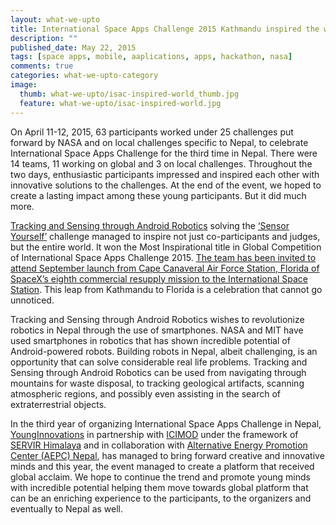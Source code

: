```yaml
---
layout: what-we-upto 
title: International Space Apps Challenge 2015 Kathmandu inspired the world! 
description: ""
published_date: May 22, 2015
tags: [space apps, mobile, aaplications, apps, hackathon, nasa]
comments: true
categories: what-we-upto-category
image:
  thumb: what-we-upto/isac-inspired-world_thumb.jpg
  feature: what-we-upto/isac-inspired-world.jpg
---
```


On April 11-12, 2015, 63 participants worked under 25 challenges put forward by NASA and on local challenges specific to Nepal, to celebrate International Space Apps Challenge for the third time in Nepal. There were 14 teams, 11 working on global and 3 on local challenges. Throughout the two days, enthusiastic participants impressed and inspired each other with innovative solutions to the challenges. At the end of the event, we hoped to create a lasting impact among these young participants. But it did much more. 

[Tracking and Sensing through Android Robotics](https://2015.spaceappschallenge.org/project/tracking-and-sensing-through-android-robotics/) solving the [‘Sensor Yourself’](https://2015.spaceappschallenge.org/challenge/sensor-yourself/) challenge managed to inspire not just co-participants and judges, but the entire world. It won the Most Inspirational title in Global Competition of International Space Apps Challenge 2015.  [The team has been invited to attend September launch from Cape Canaveral Air Force Station, Florida of SpaceX’s eighth commercial resupply mission to the International Space Station](http://www.google.com/url?q=http%3A%2F%2Fwww.nasa.gov%2Ffeature%2Fnasa-announces-winners-of-2015-international-space-apps-challenge&sa=D&sntz=1&usg=AFQjCNEpJ9eSSMfANOKXiamxHtvYzba4SQ). This leap from Kathmandu to Florida is a celebration that cannot go unnoticed. 

Tracking and Sensing through Android Robotics wishes to revolutionize robotics in Nepal through the use of smartphones. NASA and MIT have used smartphones in robotics that has shown incredible potential of Android-powered robots. Building robots in Nepal, albeit challenging, is an opportunity that can solve considerable real life problems. Tracking and Sensing through Android Robotics can be used from navigating through mountains for waste disposal, to tracking geological artifacts, scanning atmospheric regions, and possibly even assisting in the search of extraterrestrial objects. 

In the third year of organizing International Space Apps Challenge in Nepal, [YoungInnovations](http://younginnovations.com.np/) in partnership with [ICIMOD](http://www.icimod.org/) under the framework of [SERVIR Himalaya](http://www.icimod.org/?q=471) and in collaboration with [Alternative Energy Promotion Center (AEPC) Nepal](http://www.aepc.gov.np/), has managed to bring forward creative and innovative minds and this year, the event managed to create a platform that received global acclaim. We hope to continue the trend and promote young minds with incredible potential helping them move towards global platform that can be an enriching experience to the participants, to the organizers and eventually to Nepal as well. 






